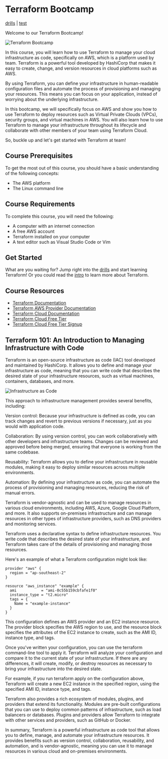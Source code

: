 # Terraform Bootcamp

[drills](drills/README.md) | [test](test/test.md)

Welcome to our Terraform Bootcamp!

![Terraform Bootcamp](https://user-images.githubusercontent.com/19922556/217238783-068597d5-91b0-4273-b21a-4c8b394a7b97.png)

In this course, you will learn how to use Terraform to manage your cloud infrastructure as code, specifically on AWS, which is a platform used by team. Terraform is a powerful tool developed by HashiCorp that makes it easy to create, change, and version resources in cloud platforms such as AWS.

By using Terraform, you can define your infrastructure in human-readable configuration files and automate the process of provisioning and managing your resources. This means you can focus on your application, instead of worrying about the underlying infrastructure.

In this bootcamp, we will specifically focus on AWS and show you how to use Terraform to deploy resources such as Virtual Private Clouds (VPCs), security groups, and virtual machines in AWS. You will also learn how to use Terraform to manage your infrastructure throughout its lifecycle and collaborate with other members of your team using Terraform Cloud.

So, buckle up and let's get started with Terraform at team!

## Course Prerequisites

To get the most out of this course, you should have a basic understanding of the following concepts:

* The AWS platform
* The Linux command line

## Course Requirements

To complete this course, you will need the following:

* A computer with an internet connection
* A free AWS account
* Terraform installed on your computer
* A text editor such as Visual Studio Code or Vim

## Get Started

What are you waiting for? Jump right into the [drills](drills/README.md) and start learning Terraform! Or you could read the [intro](intro.md) to learn more about Terraform.

## Course Resources

* [Terraform Documentation](https://www.terraform.io/docs/index.html)
* [Terraform AWS Provider Documentation](https://registry.terraform.io/providers/hashicorp/aws/latest/docs)
* [Terraform Cloud Documentation](https://www.terraform.io/docs/cloud/index.html)
* [Terraform Cloud Free Tier](https://www.terraform.io/docs/cloud/free/index.html)
* [Terraform Cloud Free Tier Signup](https://app.terraform.io/signup/account)

## Terraform 101: An Introduction to Managing Infrastructure with Code

Terraform is an open-source infrastructure as code (IAC) tool developed and maintained by HashiCorp. It allows you to define and manage your infrastructure as code, meaning that you can write code that describes the desired state of your infrastructure resources, such as virtual machines, containers, databases, and more.

![Infrastructure as Code](https://user-images.githubusercontent.com/19922556/218689625-627d7254-fba1-461f-9f27-1c2e97d28f23.png)

This approach to infrastructure management provides several benefits, including:

Version control: Because your infrastructure is defined as code, you can track changes and revert to previous versions if necessary, just as you would with application code.

Collaboration: By using version control, you can work collaboratively with other developers and infrastructure teams. Changes can be reviewed and approved before being merged, ensuring that everyone is working from the same codebase.

Reusability: Terraform allows you to define your infrastructure in reusable modules, making it easy to deploy similar resources across multiple environments.

Automation: By defining your infrastructure as code, you can automate the process of provisioning and managing resources, reducing the risk of manual errors.

Terraform is vendor-agnostic and can be used to manage resources in various cloud environments, including AWS, Azure, Google Cloud Platform, and more. It also supports on-premises infrastructure and can manage resources in other types of infrastructure providers, such as DNS providers and monitoring services.

Terraform uses a declarative syntax to define infrastructure resources. You write code that describes the desired state of your infrastructure, and Terraform takes care of the details of provisioning and managing those resources.

Here's an example of what a Terraform configuration might look like:

```hcl
provider "aws" {
  region = "ap-southeast-2"
}

resource "aws_instance" "example" {
  ami           = "ami-0c55b159cbfafe1f0"
  instance_type = "t2.micro"
  tags = {
    Name = "example-instance"
  }
}
```

This configuration defines an AWS provider and an EC2 instance resource. The provider block specifies the AWS region to use, and the resource block specifies the attributes of the EC2 instance to create, such as the AMI ID, instance type, and tags.

Once you've written your configuration, you can use the terraform command-line tool to apply it. Terraform will analyze your configuration and compare it to the current state of your infrastructure. If there are any differences, it will create, modify, or destroy resources as necessary to bring your infrastructure into the desired state.

For example, if you run terraform apply on the configuration above, Terraform will create a new EC2 instance in the specified region, using the specified AMI ID, instance type, and tags.

Terraform also provides a rich ecosystem of modules, plugins, and providers that extend its functionality. Modules are pre-built configurations that you can use to deploy common patterns of infrastructure, such as load balancers or databases. Plugins and providers allow Terraform to integrate with other services and providers, such as GitHub or Docker.

In summary, Terraform is a powerful infrastructure as code tool that allows you to define, manage, and automate your infrastructure resources. It provides benefits such as version control, collaboration, reusability, and automation, and is vendor-agnostic, meaning you can use it to manage resources in various cloud and on-premises environments.
